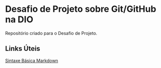 # Desafio de Projeto sobre Git/GitHub na DIO

Repositório criado para o Desafio de Projeto.

## Links Úteis
[Sintaxe Básica Markdown](https://www.markdownguide.org/basic-syntax/)
